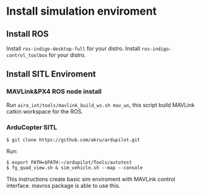 # Install simulation enviroment

## Install ROS

Install `ros-indigo-desktop-full` for your distro.
Install `ros-indigo-control_toolbox` for your distro.

## Install SITL Enviroment

### MAVLink&PX4 ROS node install

Run `aira_iot/tools/mavlink_build_ws.sh mav_ws`,
this script build MAVLink catkin workspace for the ROS.

### ArduCopter SITL

    $ git clone https://github.com/akru/ardupilot.git

Run:

    $ export PATH=$PATH:~/ardupilot/Tools/autotest
    $ fg_quad_view.sh & sim_vehicle.sh --map --console

This instructions create basic sim enviroment with MAVLink
control interface. mavros package is able to use this.
